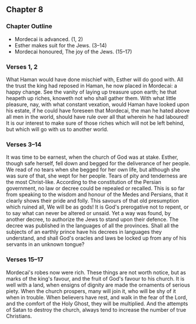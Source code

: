 ## Chapter 8

### Chapter Outline

- Mordecai is advanced. (1, 2)
- Esther makes suit for the Jews. (3–14)
- Mordecai honoured, The joy of the Jews. (15–17)

### Verses 1, 2

What Haman would have done mischief with, Esther will do good with. All the trust the king had reposed in Haman, he now placed in Mordecai: a happy change. See the vanity of laying up treasure upon earth; he that heapeth up riches, knoweth not who shall gather them. With what little pleasure, nay, with what constant vexation, would Haman have looked upon his estate, if he could have foreseen that Mordecai, the man he hated above all men in the world, should have rule over all that wherein he had laboured! It is our interest to make sure of those riches which will not be left behind, but which will go with us to another world.

### Verses 3–14

It was time to be earnest, when the church of God was at stake. Esther, though safe herself, fell down and begged for the deliverance of her people. We read of no tears when she begged for her own life, but although she was sure of that, she wept for her people. Tears of pity and tenderness are the most Christ-like. According to the constitution of the Persian government, no law or decree could be repealed or recalled. This is so far from speaking to the wisdom and honour of the Medes and Persians, that it clearly shows their pride and folly. This savours of that old presumption which ruined all, We will be as gods! It is God's prerogative not to repent, or to say what can never be altered or unsaid. Yet a way was found, by another decree, to authorize the Jews to stand upon their defence. The decree was published in the languages of all the provinces. Shall all the subjects of an earthly prince have his decrees in languages they understand, and shall God's oracles and laws be locked up from any of his servants in an unknown tongue?

### Verses 15–17

Mordecai's robes now were rich. These things are not worth notice, but as marks of the king's favour, and the fruit of God's favour to his church. It is well with a land, when ensigns of dignity are made the ornaments of serious piety. When the church prospers, many will join it, who will be shy of it when in trouble. When believers have rest, and walk in the fear of the Lord, and the comfort of the Holy Ghost, they will be multiplied. And the attempts of Satan to destroy the church, always tend to increase the number of true Christians.


